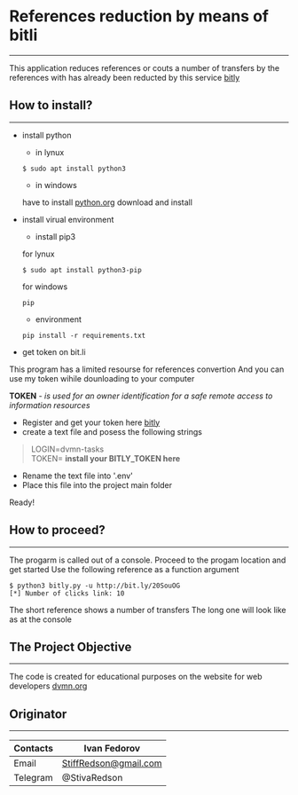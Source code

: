 # References reduction by means of bitli
___

This application reduces references or couts a number of transfers by the references with has already been reducted by this service  [bitly](https://bitly.com/)
## How to install?
---
* install python
  * in lynux
  ```
  $ sudo apt install python3
  ```
  * in windows

  have to install [python.org](https://www.python.org/downloads/windows/) download and install

* install virual environment

  * install pip3

  for lynux

    ```
  $ sudo apt install python3-pip
    ```

  for windows

    ```
    pip

    ```

  * environment


  ```
  pip install -r requirements.txt
  ```

* get token on bit.li

This program has a limited resourse for references convertion
And you can use my token wihile dounloading to your computer

 **TOKEN** - _is used for an owner identification for a safe remote access to information resources_

  * Register and get your token here [bitly](https://dev.bitly.com/get_started.html)
  * create a text file and posess the following strings

  >LOGIN=dvmn-tasks    
  >TOKEN=   __install your BITLY_TOKEN here__

  * Rename the text file into '.env'
  * Place this file into the project main folder

Ready!




## How to proceed?
---
The progarm is called out of a console.
Proceed to the progam location and get started
Use the following reference as a function argument
```
$ python3 bitly.py -u http://bit.ly/20SouOG
[*] Number of clicks link: 10
```
The short reference shows a number of transfers
The long one will look like as at the console

## The Project Objective
---
The code is created for educational purposes on the website for web developers [dvmn.org](https://dvmn.org/modules/)

## Originator
---
| Contacts | Ivan Fedorov          |
|----------|-----------------------|
| Email    | StiffRedson@gmail.com |
| Telegram | @StivaRedson           |
